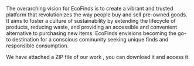 The overarching vision for EcoFinds is to create a vibrant and trusted
platform that revolutionizes the way people buy and sell pre-owned goods. It aims to
foster a culture of sustainability by extending the lifecycle of products, reducing waste,
and providing an accessible and convenient alternative to purchasing new items.
EcoFinds envisions becoming the go-to destination for a conscious community seeking
unique finds and responsible consumption.

We have attached a ZIP file of our work , you can download it and access it
